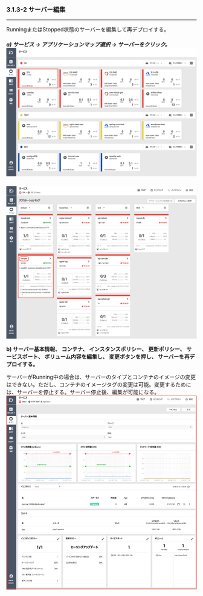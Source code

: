 ### 3.1.3-2 サーバー編集

---

RunningまたはStopped状態のサーバーを編集して再デプロイする。

##### a\) サービス → アプリケーションマップ選択 → サーバーをクリック。![](/assets/JP/2.5/3.1.3-2_1.png)

![](/assets/JP/2.5/3.1.3-2_2.png)

**b\) サーバー基本情報、 コンテナ、 インスタンスポリシー、 更新ポリシー、 サービスポート、 ボリューム内容を編集し、 変更ボタンを押し、 サーバーを再デプロイする。**

サーバーがRunning中の場合は、サーバーのタイプとコンテナのイメージの変更はできない。ただし、コンテナのイメージタグの変更は可能。変更するためには、サーバーを停止する。サーバー停止後、編集が可能になる。![](/assets/JP/2.5.4/3.1.3-2_3.png)

